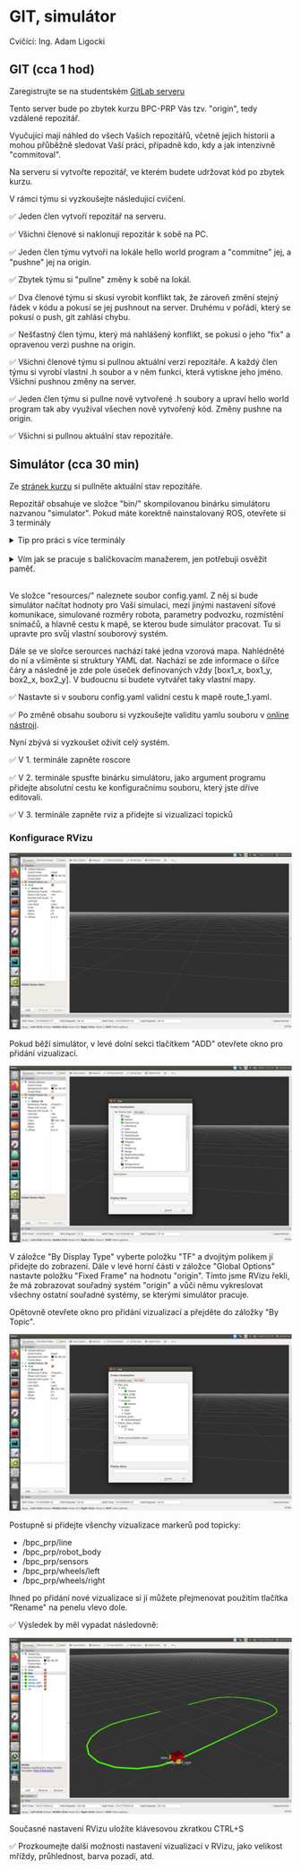 # GIT, simulátor 

Cvičící: Ing. Adam Ligocki

## GIT (cca 1 hod)

Zaregistrujte se na studentském [GitLab serveru](https://student.robotika.ceitec.vutbr.cz/)

Tento server bude po zbytek kurzu BPC-PRP Vás tzv. "origin", tedy vzdálené repozitář.

Vyučující mají náhled do všech Vaších repozitářů, včetně jejich historii a mohou přůběžně sledovat Vaší práci, případně kdo, kdy a jak intenzivně "commitoval".

Na serveru si vytvořte repozitář, ve kterém budete udržovat kód po zbytek kurzu.

V rámci týmu si vyzkoušejte následujicí cvičení.

✅ Jeden člen vytvoří repozitář na serveru.

✅ Všichni členové si naklonují repozitár k sobě na PC.

✅ Jeden člen týmu vytvoří na lokále hello world program a "commitne" jej, a "pushne" jej na origin.

✅ Zbytek týmu si "pullne" změny k sobě na lokál.

✅ Dva členové týmu si skusí vyrobit konflikt tak, že zároveň změní stejný řádek v kódu a pokusí se jej pushnout na server. Druhému v pořádí, který se pokusí o push, git zahlásí chybu.

✅ Nešťastný člen týmu, který má nahlášený konflikt, se pokusí o jeho "fix" a opravenou verzi pushne na origin.

✅ Všichni členové týmu si pullnou aktuální verzi repozitáře. A každý člen týmu si vyrobí vlastní .h soubor a v něm funkci, která vytiskne jeho jméno. Všichni pushnou změny na server.

✅ Jeden člen týmu si pullne nově vytvořené .h soubory a upraví hello world program tak aby využíval všechen nově vytvořený kód. Změny pushne na origin.

✅ Všichni si pullnou aktuální stav repozitáře.

## Simulátor (cca 30 min)

Ze [stránek kurzu](https://github.com/Robotics-BUT/BPC-PRP) si pullněte aktuální stav repozitáře.

Repozitář obsahuje ve složce "bin/" skompilovanou binárku simulátoru nazvanou "simulator". Pokud máte korektně nainstalovaný ROS, otevřete si 3 terminály

<details>
    <summary>Tip pro práci s více terminály</summary>
<br>
Pro práci s více okny terminálů je dobré si nainstalovat pomocí balíčkovacího manažeru program "terminator". Ten Vám umožní v jednom okně mít otevřených více terminálu.
</details>
<br>

<details>
    <summary>Vím jak se pracuje s balíčkovacím manažerem, jen potřebuji osvěžit paměť.</summary>
<br>
sudo apt install terminator
</details>
<br>

Ve složce "resources/" naleznete soubor config.yaml. Z něj si bude simulátor načítat hodnoty pro Vaší simulaci, mezi jinými nastavení síťové komunikace, simulované rozměry robota, parametry podvozku, rozmístění snímačů, a hlavně cestu k mapě, se kterou bude simulátor pracovat. Tu si upravte pro svůj vlastní souborový systém.

Dále se ve slořce serources nachází také jedna vzorová mapa. Nahlédněté do ní a všiměnte si struktury YAML dat. Nachází se zde informace o šířce čáry a následně je zde pole úseček definovaných vždy [box1_x, box1_y, box2_x, box2_y]. V budoucnu si budete vytvářet taky vlastní mapy.

✅ Nastavte si v souboru config.yaml validní cestu k mapě route_1.yaml.

✅ Po změně obsahu souboru si vyzkoušejte validitu yamlu souboru v [online nástroji](http://www.yamllint.com/).

Nyní zbývá si vyzkoušet oživit celý systém.

✅ V 1. terminále zapněte roscore

✅ V 2. terminále spusťte binárku simulátoru, jako argument programu přidejte absolutní cestu ke konfiguračnímu souboru, který jste dříve editovali.

✅ V 3. terminále zapněte rviz a přidejte si vizualizaci topicků 

### Konfigurace RVizu

![empty RViz](../images/rviz_1.jpg)

Pokud běží simulátor, v levé dolní sekci tlačítkem "ADD" otevřete okno pro přidání vizualizací.

![RViz add topic by display type](../images/rviz_2.jpg)

V záložce "By Display Type" vyberte položku "TF" a dvojitým polikem jí přidejte do zobrazení. Dále v levé horní části v záložce "Global Options" nastavte položku "Fixed Frame" na hodnotu "origin". Tímto jsme RVizu řekli, že má zobrazovat souřadný systém "origin" a vůči němu vykreslovat všechny ostatní souřadné systémy, se kterými simulátor pracuje.

Opětovně otevřete okno pro přidání vizualizací a přejděte do záložky "By Topic". 

![RViz add topic by topic](../images/rviz_3.jpg)

Postupně si přidejte všenchy vizualizace markerů pod topicky:
  - /bpc_prp/line
  - /bpc_prp/robot_body
  - /bpc_prp/sensors
  - /bpc_prp/wheels/left
  - /bpc_prp/wheels/right

Ihned po přidání nové vizualizace si jí můžete přejmenovat použitím tlačítka "Rename" na penelu vlevo dole.

✅ Výsledek by měl vypadat následovně:

![RViz Ready](../images/prp_1.jpg)

Současné nastavení RVizu uložíte klávesovou zkratkou CTRL+S

✅ Prozkoumejte další možnosti nastavení vizualizací v RVizu, jako velikost mříždy, průhlednost, barva pozadí, atd.
